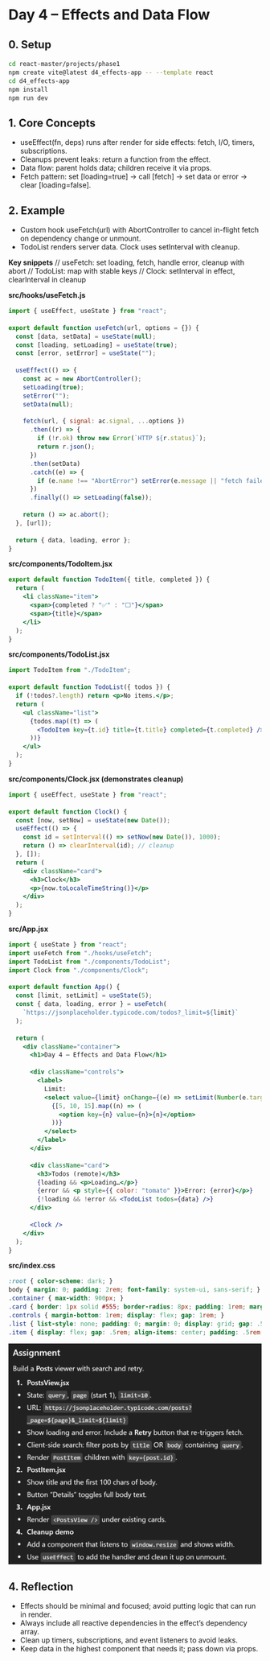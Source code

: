 # Day 4 – Effects and Data Flow

## 0. Setup
```bash
cd react-master/projects/phase1
npm create vite@latest d4_effects-app -- --template react
cd d4_effects-app
npm install
npm run dev
```

## 1. Core Concepts
- useEffect(fn, deps) runs after render for side effects: fetch, I/O, timers, subscriptions.
- Cleanups prevent leaks: return a function from the effect.
- Data flow: parent holds data; children receive it via props.
- Fetch pattern: set [loading=true] &rarr; call [fetch] &rarr; set data or error &rarr; clear [loading=false].

## 2. Example
- Custom hook useFetch(url) with AbortController to cancel in-flight fetch on dependency change or unmount.
- TodoList renders server data. Clock uses setInterval with cleanup.

**Key snippets**
    // useFetch: set loading, fetch, handle error, cleanup with abort
    // TodoList: map with stable keys
    // Clock: setInterval in effect, clearInterval in cleanup
    
**src/hooks/useFetch.js**
```jsx
import { useEffect, useState } from "react";

export default function useFetch(url, options = {}) {
  const [data, setData] = useState(null);
  const [loading, setLoading] = useState(true);
  const [error, setError] = useState("");

  useEffect(() => {
    const ac = new AbortController();
    setLoading(true);
    setError("");
    setData(null);

    fetch(url, { signal: ac.signal, ...options })
      .then((r) => {
        if (!r.ok) throw new Error(`HTTP ${r.status}`);
        return r.json();
      })
      .then(setData)
      .catch((e) => {
        if (e.name !== "AbortError") setError(e.message || "fetch failed");
      })
      .finally(() => setLoading(false));

    return () => ac.abort();
  }, [url]);

  return { data, loading, error };
}

```
**src/components/TodoItem.jsx**
```jsx
export default function TodoItem({ title, completed }) {
  return (
    <li className="item">
      <span>{completed ? "✅" : "⬜"}</span>
      <span>{title}</span>
    </li>
  );
}

```

**src/components/TodoList.jsx**
```jsx
import TodoItem from "./TodoItem";

export default function TodoList({ todos }) {
  if (!todos?.length) return <p>No items.</p>;
  return (
    <ul className="list">
      {todos.map((t) => (
        <TodoItem key={t.id} title={t.title} completed={t.completed} />
      ))}
    </ul>
  );
}

```

**src/components/Clock.jsx (demonstrates cleanup)**
```jsx
import { useEffect, useState } from "react";

export default function Clock() {
  const [now, setNow] = useState(new Date());
  useEffect(() => {
    const id = setInterval(() => setNow(new Date()), 1000);
    return () => clearInterval(id); // cleanup
  }, []);
  return (
    <div className="card">
      <h3>Clock</h3>
      <p>{now.toLocaleTimeString()}</p>
    </div>
  );
}

```
**src/App.jsx**
```jsx
import { useState } from "react";
import useFetch from "./hooks/useFetch";
import TodoList from "./components/TodoList";
import Clock from "./components/Clock";

export default function App() {
  const [limit, setLimit] = useState(5);
  const { data, loading, error } = useFetch(
    `https://jsonplaceholder.typicode.com/todos?_limit=${limit}`
  );

  return (
    <div className="container">
      <h1>Day 4 – Effects and Data Flow</h1>

      <div className="controls">
        <label>
          Limit:
          <select value={limit} onChange={(e) => setLimit(Number(e.target.value))}>
            {[5, 10, 15].map((n) => (
              <option key={n} value={n}>{n}</option>
            ))}
          </select>
        </label>
      </div>

      <div className="card">
        <h3>Todos (remote)</h3>
        {loading && <p>Loading…</p>}
        {error && <p style={{ color: "tomato" }}>Error: {error}</p>}
        {!loading && !error && <TodoList todos={data} />}
      </div>

      <Clock />
    </div>
  );
}

```
**src/index.css**
```css
:root { color-scheme: dark; }
body { margin: 0; padding: 2rem; font-family: system-ui, sans-serif; }
.container { max-width: 900px; }
.card { border: 1px solid #555; border-radius: 8px; padding: 1rem; margin-block: 1rem; }
.controls { margin-bottom: 1rem; display: flex; gap: 1rem; }
.list { list-style: none; padding: 0; margin: 0; display: grid; gap: .5rem; }
.item { display: flex; gap: .5rem; align-items: center; padding: .5rem; border: 1px solid #444; border-radius: 6px; }

```
![alt text](day04.png)



## 4. Reflection
- Effects should be minimal and focused; avoid putting logic that can run in render.
- Always include all reactive dependencies in the effect’s dependency array.
- Clean up timers, subscriptions, and event listeners to avoid leaks.
- Keep data in the highest component that needs it; pass down via props.
